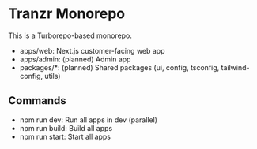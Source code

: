 # Tranzr Monorepo

This is a Turborepo-based monorepo.

- apps/web: Next.js customer-facing web app
- apps/admin: (planned) Admin app
- packages/*: (planned) Shared packages (ui, config, tsconfig, tailwind-config, utils)

## Commands

- npm run dev: Run all apps in dev (parallel)
- npm run build: Build all apps
- npm run start: Start all apps

